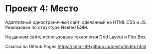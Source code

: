 # Проект 4: Место

Адаптивный одностраничный сайт, сделанный на HTML,CSS и JS. Реализован по структуре Nested БЭМ.

На данном сайте использована технология Grid Layout и Flex Box.

Ссылка на Github Pages https://kmm-69.github.io/mesto/index.html
